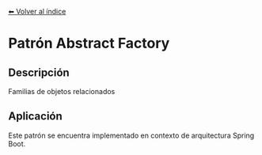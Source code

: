 [⬅ Volver al índice](../../README.md)

# Patrón Abstract Factory

## Descripción
Familias de objetos relacionados

## Aplicación
Este patrón se encuentra implementado en contexto de arquitectura Spring Boot.